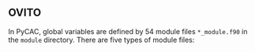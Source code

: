 ## OVITO

In PyCAC, global variables are defined by 54 module files `*_module.f90` in the `module` directory. There are five types of module files:

	